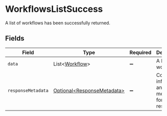# WorkflowsListSuccess

A list of workflows has been successfully returned.


## Fields

| Field                                                                      | Type                                                                       | Required                                                                   | Description                                                                |
| -------------------------------------------------------------------------- | -------------------------------------------------------------------------- | -------------------------------------------------------------------------- | -------------------------------------------------------------------------- |
| `data`                                                                     | List\<[Workflow](../../models/components/Workflow.md)>                     | :heavy_minus_sign:                                                         | A list of workflows                                                        |
| `responseMetadata`                                                         | [Optional\<ResponseMetadata>](../../models/components/ResponseMetadata.md) | :heavy_minus_sign:                                                         | Control information and metadata for the response.                         |